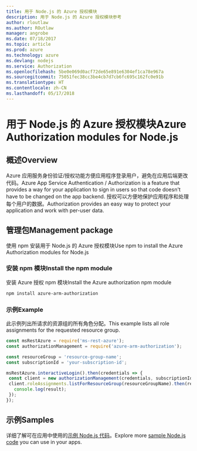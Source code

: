 ```yaml
---
title: 用于 Node.js 的 Azure 授权模块
description: 用于 Node.js 的 Azure 授权模块参考
author: rloutlaw
ms.author: ROutlaw
manager: angrobe
ms.date: 07/18/2017
ms.topic: article
ms.prod: azure
ms.technology: azure
ms.devlang: nodejs
ms.service: Authorization
ms.openlocfilehash: 5be0e069d0acf72de65e891e6304ef1ca78e967a
ms.sourcegitcommit: 75051fec38cc3be4cb7d7cb6fc695c162fc0e91b
ms.translationtype: HT
ms.contentlocale: zh-CN
ms.lasthandoff: 05/17/2018
---
```

# <a name="azure-authorization-modules-for-nodejs"></a><span data-ttu-id="01961-103">用于 Node.js 的 Azure 授权模块</span><span class="sxs-lookup"><span data-stu-id="01961-103">Azure Authorization modules for Node.js</span></span>

## <a name="overview"></a><span data-ttu-id="01961-104">概述</span><span class="sxs-lookup"><span data-stu-id="01961-104">Overview</span></span>

<span data-ttu-id="01961-105">Azure 应用服务身份验证/授权功能方便应用程序登录用户，避免在应用后端更改代码。</span><span class="sxs-lookup"><span data-stu-id="01961-105">Azure App Service Authentication / Authorization is a feature that provides a way for your application to sign in users so that code doesn't have to be changed on the app backend.</span></span> <span data-ttu-id="01961-106">授权可以方便地保护应用程序和处理每个用户的数据。</span><span class="sxs-lookup"><span data-stu-id="01961-106">Authorization provides an easy way to protect your application and work with per-user data.</span></span>

## <a name="management-package"></a><span data-ttu-id="01961-107">管理包</span><span class="sxs-lookup"><span data-stu-id="01961-107">Management package</span></span>

<span data-ttu-id="01961-108">使用 npm 安装用于 Node.js 的 Azure 授权模块</span><span class="sxs-lookup"><span data-stu-id="01961-108">Use npm to install the Azure Authorization modules for Node.js</span></span>

### <a name="install-the-npm-module"></a><span data-ttu-id="01961-109">安装 npm 模块</span><span class="sxs-lookup"><span data-stu-id="01961-109">Install the npm module</span></span>

<span data-ttu-id="01961-110">安装 Azure 授权 npm 模块</span><span class="sxs-lookup"><span data-stu-id="01961-110">Install the Azure authorization npm module</span></span>

```bash
npm install azure-arm-authorization
```

### <a name="example"></a><span data-ttu-id="01961-111">示例</span><span class="sxs-lookup"><span data-stu-id="01961-111">Example</span></span>

<span data-ttu-id="01961-112">此示例列出所请求的资源组的所有角色分配。</span><span class="sxs-lookup"><span data-stu-id="01961-112">This example lists all role assignments for the requested resource group.</span></span>

```javascript
const msRestAzure = require('ms-rest-azure');
const authorizationManagement = require('azure-arm-authorization');

const resourceGroup = 'resource-group-name';
const subscriptionId = 'your-subscription-id';

msRestAzure.interactiveLogin().then(credentials => {
 const client = new authorizationManagement(credentials, subscriptionId);
 client.roleAssignments.listForResourceGroup(resourceGroupName).then(result => {
   console.log(result);
 });
});
```

## <a name="samples"></a><span data-ttu-id="01961-113">示例</span><span class="sxs-lookup"><span data-stu-id="01961-113">Samples</span></span>

<span data-ttu-id="01961-114">详细了解可在应用中使用的[示例 Node.js 代码](https://azure.microsoft.com/resources/samples/?platform=nodejs)。</span><span class="sxs-lookup"><span data-stu-id="01961-114">Explore more [sample Node.js code](https://azure.microsoft.com/resources/samples/?platform=nodejs) you can use in your apps.</span></span>

